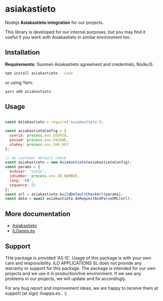 
# asiakastieto

Nodejs **Asiakastieto integration** for our projects.

This library is developed for our internal purposes, but you may find it useful if you work with Asiakastieto in similar environment too.

## Installation

  **Requirements:** Suomen Asiakastieto agreement and credentials, NodeJS.

  ```bash
  npm install asiakastieto --save
  ```

  or using Yarn:

  ```bash
  yarn add asiakastieto
  ```

## Usage

```javascript

const Asiakastieto = require('asiakastieto');

const asiakastietoConfig = {
  userid: process.env.USERID,
  passwd: process.env.PASSWD,
  shaKey: process.env.SHA_KEY
};

// do customer default check
const asiakastieto = new Asiakastieto(asiakastietoConfig);
const params = {
  enduser: 'ccccc',
  idnumber: process.env.ID_NUMBER,
  lang: 'EN',
  sequence: 25
};
const url = asiakastieto.buildDefaultCheckUrl(params);
const data = await asiakastieto.doRequestAndParseXML(url);

```


## More documentation

* [Asiakastieto](https://www.asiakastieto.fi/)
* [ILOapps.es](https://iloapps.es/)


## Support

THe package is provided 'AS IS'. Usage of this package is with your own care and responsibility. ILO APPLICATIONS SL does not provide any warranty or support for this package. The package is intended for our own projects and we use it in production/live environment. If we see any problems in our projects, we will update and fix accordingly.

For any bug report and improvement ideas, we are happy to receive them at support (at sign) iloapps.es.. :)


